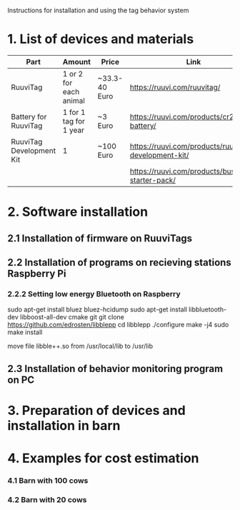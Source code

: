 Instructions for installation and using the tag behavior system

# 1. List of devices and materials
|Part|Amount|Price|Link|
|----|------|-----|----|
|RuuviTag| 1 or 2 for each animal | ~33.3-40 Euro |https://ruuvi.com/ruuvitag/|
|Battery for RuuviTag| 1 for 1 tag for 1 year | ~3 Euro |https://ruuvi.com/products/cr2477t-battery/|
|RuuviTag Development Kit| 1 | ~100 Euro |https://ruuvi.com/products/ruuvitag-development-kit/|
||||https://ruuvi.com/products/business-starter-pack/|

# 2. Software installation
## 2.1 Installation of firmware on RuuviTags

## 2.2 Installation of programs on recieving stations Raspberry Pi
### 2.2.2 Setting low energy Bluetooth on Raspberry
sudo apt-get install bluez bluez-hcidump
sudo apt-get install libbluetooth-dev libboost-all-dev cmake git
git clone https://github.com/edrosten/libblepp
cd libblepp
./configure
make -j4
sudo make install

move file libble++.so from /usr/local/lib to /usr/lib

## 2.3 Installation of behavior monitoring program on PC

# 3. Preparation of devices and installation in barn

# 4. Examples for cost estimation

### 4.1 Barn with 100 cows

### 4.2 Barn with 20 cows

